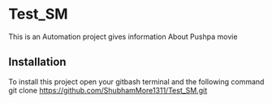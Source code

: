 # Test_SM
This is an Automation project gives information About Pushpa movie 

## Installation 
To install this project  open your gitbash terminal and the following  command git clone https://github.com/ShubhamMore1311/Test_SM.git
